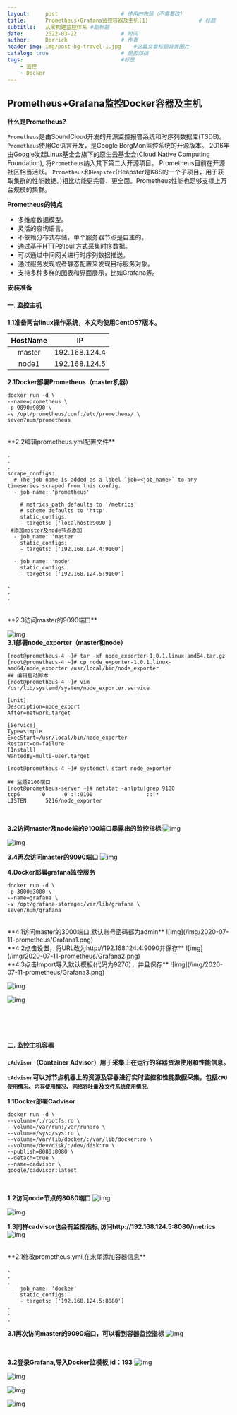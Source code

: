 ```yaml
---
layout:     post   				    # 使用的布局（不需要改）
title:      Prometheus+Grafana监控容器及主机(1) 				# 标题 
subtitle:   从零构建监控体系 #副标题
date:       2022-03-22 				# 时间
author:     Derrick 				# 作者
header-img: img/post-bg-travel-1.jpg 	#这篇文章标题背景图片
catalog: true 						# 是否归档
tags:								#标签
    - 监控
    - Docker
---
```


## Prometheus+Grafana监控Docker容器及主机

**什么是Prometheus?**

`Prometheus`是由SoundCloud开发的开源监控报警系统和时序列数据库(TSDB)。`Prometheus`使用Go语言开发，是Google BorgMon监控系统的开源版本。
2016年由Google发起Linux基金会旗下的原生云基金会(Cloud Native Computing Foundation), 将`Prometheus`纳入其下第二大开源项目。
Prometheus目前在开源社区相当活跃。
`Prometheus`和`Heapster`(Heapster是K8S的一个子项目，用于获取集群的性能数据。)相比功能更完善、更全面。Prometheus性能也足够支撑上万台规模的集群。


**Prometheus的特点**

* 多维度数据模型。
* 灵活的查询语言。
* 不依赖分布式存储，单个服务器节点是自主的。
* 通过基于HTTP的pull方式采集时序数据。
* 可以通过中间网关进行时序列数据推送。
* 通过服务发现或者静态配置来发现目标服务对象。
* 支持多种多样的图表和界面展示，比如Grafana等。



**安装准备**
#### 一. 监控主机



**1.1准备两台linux操作系统，本文均使用CentOS7版本。**

|  HostName| IP  |
| :----: | :----: | 
| master  | 192.168.124.4 |
| node1  | 192.168.124.5 |


**2.1Docker部署Prometheus（master机器）**

```shell
docker run -d \
--name=prometheus \
-p 9090:9090 \
-v /opt/prometheus/conf:/etc/prometheus/ \
seven7num/prometheus
```
<br/>
**2.2编辑prometheus.yml配置文件**

```shell
.
.
.
scrape_configs:
  # The job name is added as a label `job=<job_name>` to any timeseries scraped from this config.
  - job_name: 'prometheus'

    # metrics_path defaults to '/metrics'
    # scheme defaults to 'http'.
    static_configs:
    - targets: ['localhost:9090']
 #添加master及node节点添加
  - job_name: 'master'
    static_configs:
    - targets: ['192.168.124.4:9100']
  
  - job_name: 'node'
    static_configs:
    - targets: ['192.168.124.5:9100']

.
.
.
```
<br/>
**2.3访问master的9090端口**

![img](/img/2020-07-11-prometheus/prometheus1.png)
<br/>
**3.1部署node_exporter（master和node）**

```shell
[root@prometheus-4 ~]# tar -xf node_exporter-1.0.1.linux-amd64.tar.gz
[root@prometheus-4 ~]# cp node_exporter-1.0.1.linux-amd64/node_exporter /usr/local/bin/node_exporter
## 编辑启动脚本
[root@prometheus-4 ~]# vim /usr/lib/systemd/system/node_exporter.service

[Unit]
Description=node_export
After=network.target
 
[Service]
Type=simple
ExecStart=/usr/local/bin/node_exporter
Restart=on-failure
[Install]
WantedBy=multi-user.target

[root@prometheus-4 ~]# systemctl start node_exporter

## 监题9100端口
[root@prometheus-server ~]# netstat -anlptu|grep 9100
tcp6       0      0 :::9100                 :::*                    LISTEN      5216/node_exporter  

```
<br/>

**3.2访问master及node端的9100端口暴露出的监控指标**
![img](/img/2020-07-11-prometheus/node_exporter1.png)

![img](/img/2020-07-11-prometheus/node_exporter2.png)

**3.4再次访问master的9090端口**
![img](/img/2020-07-11-prometheus/prometheus2.png)




**4.Docker部署grafana监控服务**

```shell
docker run -d \
-p 3000:3000 \
--name=grafana \
-v /opt/grafana-storage:/var/lib/grafana \
seven7num/grafana
```
<br/>
**4.1访问master的3000端口,默认账号密码都为admin**
![img](/img/2020-07-11-prometheus/Grafana1.png)
<br/>
**4.2点击设置，将URL改为http://192.168.124.4:9090并保存**
![img](/img/2020-07-11-prometheus/Grafana2.png)
<br/>
**4.3点击Import导入默认模板(代码为9276），并且保存**
![img](/img/2020-07-11-prometheus/Grafana3.png)

![img](/img/2020-07-11-prometheus/Grafana4.png)

![img](/img/2020-07-11-prometheus/Grafana5.png)




<br/><br/><br/>
#### 二. 监控主机容器
**`cAdvisor`（Container Advisor）用于采集正在运行的容器资源使用和性能信息。**

**`cAdvisor`可以对节点机器上的资源及容器进行实时监控和性能数据采集，包括`CPU使用情况`、`内存使用情况`、`网络吞吐量`及`文件系统使用情况`.**


**1.1Docker部署Cadvisor**
```shell
docker run -d \
--volume=/:/rootfs:ro \
--volume=/var/run:/var/run:ro \
--volume=/sys:/sys:ro \
--volume=/var/lib/docker/:/var/lib/docker:ro \
--volume=/dev/disk/:/dev/disk:ro \
--publish=8080:8080 \
--detach=true \
--name=cadvisor \
google/cadvisor:latest

```
<br/>

**1.2访问node节点的8080端口**
![img](/img/2020-07-11-prometheus/cadvisor1.png)

![img](/img/2020-07-11-prometheus/cadvisor2.png)

**1.3同样cadvisor也会有监控指标,访问http://192.168.124.5:8080/metrics**
![img](/img/2020-07-11-prometheus/cadvisor3.png)


<br/>
**2.1修改prometheus.yml,在末尾添加容器信息**

```shell
.
.
.
  - job_name: 'docker'
    static_configs:
    - targets: ['192.168.124.5:8080']
.
.
.
```

**3.1再次访问master的9090端口，可以看到容器监控指标**
![img](/img/2020-07-11-prometheus/cadvisor4.png)

<br/>

**3.2登录Grafana,导入Docker监模板,id：193**
![img](/img/2020-07-11-prometheus/Grafana6.png)

![img](/img/2020-07-11-prometheus/Grafana7.png)

![img](/img/2020-07-11-prometheus/Grafana8.png)

![img](/img/2020-07-11-prometheus/Grafana9.png)



